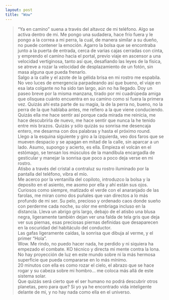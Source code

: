 ```yaml
---
layout: post
title: "Wow"
---
```

>“Ya en camino” suena a través del altavoz de mi teléfono. Algo se activa dentro de mi. Me pongo una sudadera, hace frío fuera y le pongo a la correa a mi perra, la cual, de manera similar a su dueño, no puede contener la emoción. Agarro la bolsa que se encontraba junto a la puerta de entrada, cerca de varias cajas cerradas con cinta, y emprendo el camino hacia el portal, previo viaje en ascensor a una velocidad vertiginosa, tanto así que, desafiando las leyes de la física, se atreve a rozar la velocidad de desplazamiento de un fotón, sin masa alguna que pueda frenarlo.  
>Salgo a la calle y el azote de la gélida brisa en mi rostro me espabila. No veo luces de emergencia parpadeando así que bueno, el viaje en esa lata colgante no ha sido tan largo, aún no ha llegado. Doy un paseo breve por la misma manzana, tirado por mi cuadrúpeda amiga que olisquea cuánto encuentra en su camino como si fuera la primera vez. Quizás ahí esta parte de su magia, la de la perra no, bueno, no la perra de la que hablaba antes, me refiero a la que viene conduciendo. Quizás ella me hace sentir así porque cada mirada me reinicia, me hace descubrirla de nuevo, me hace sentir que nunca la he tenido entre mis brazos. Quizás y sólo quizás su sonrisa me desencaja entero, me desarma con dos palabras y hasta el próximo round.  
>Llego a la esquina siguiente y giro a la izquierda, veo dos faros que se mueven despacio y se apagan en mitad de la calle, sin aparcar a un lado. Asumo, supongo y acierto, es ella. Empieza el volcán en el estómago, se tensan los músculos de la mandíbula encargadla de gesticular y manejar la sonrisa que poco a poco deja verse en mi rostro.  
>Atisbo a través del cristal a contraluz su rostro iluminado por la pantalla del teléfono, vibra el mío.  
>Me acerco por la ventanilla del copiloto, introduzco la bolsa y la deposito en el asiento, me asomo por ella y ahí están sus ojos. Curiosos como siempre, matizado el verde con el anaranjado de las farolas, me miran como dos puñales que van directos a lo más profundo de mi ser. Su pelo, precioso y ordenado caos donde sueño con perderme cada noche, su olor me embriaga incluso en la distancia. Lleva un abrigo gris largo, debajo de el atisbo una blusa negra, ligeramente también dejan ver una falda de tela gris que deja ver sus piernas, esas preciosas piernas definidas que desaparecen en la oscuridad del habitáculo del conductor.  
>Las gafas ligeramente caídas, la sonrisa que dibuja al verme, y el primer “Hola”.  
>Wow. Me rindo, no puedo hacer nada, he perdido y ni siquiera ha empezado el combate. KO técnico y directa mi mente contra la lona.  
>No hay proyección de luz en este mundo sobre ni la más hermosa superficie que pueda compararse en lo más mínimo.  
>20 minutos con ella es como rozar el cielo, el abrazo que se hace rogar y su cabeza sobre mi hombro... me coloca más allá de este sistema solar.  
>Que quizás será cierto que el ser humano no podrá descubrir otros planetas, pero para que? Si yo ya he encontrado vida inteligente delante de mi, y no hay nada como ella en el universo.
